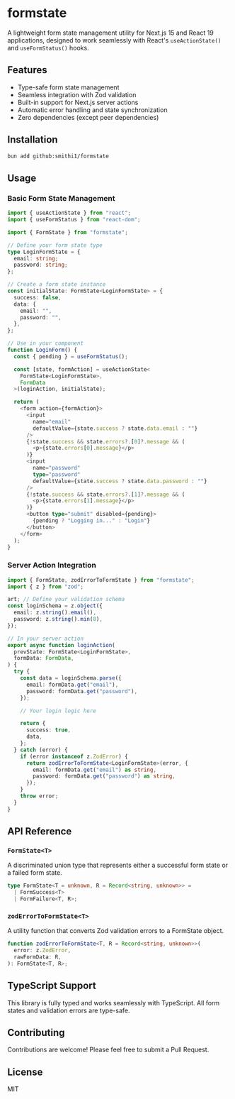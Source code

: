 # formstate

A lightweight form state management utility for Next.js 15 and React 19 applications, designed to work seamlessly with React's `useActionState()` and `useFormStatus()` hooks.

## Features

- Type-safe form state management
- Seamless integration with Zod validation
- Built-in support for Next.js server actions
- Automatic error handling and state synchronization
- Zero dependencies (except peer dependencies)

## Installation

```bash
bun add github:smithi1/formstate
```

## Usage

### Basic Form State Management

```typescript
import { useActionState } from "react";
import { useFormStatus } from "react-dom";

import { FormState } from "formstate";

// Define your form state type
type LoginFormState = {
  email: string;
  password: string;
};

// Create a form state instance
const initialState: FormState<LoginFormState> = {
  success: false,
  data: {
    email: "",
    password: "",
  },
};

// Use in your component
function LoginForm() {
  const { pending } = useFormStatus();

  const [state, formAction] = useActionState<
    FormState<LoginFormState>,
    FormData
  >(loginAction, initialState);

  return (
    <form action={formAction}>
      <input
        name="email"
        defaultValue={state.success ? state.data.email : ""}
      />
      {!state.success && state.errors?.[0]?.message && (
        <p>{state.errors[0].message}</p>
      )}
      <input
        name="password"
        type="password"
        defaultValue={state.success ? state.data.password : ""}
      />
      {!state.success && state.errors?.[1]?.message && (
        <p>{state.errors[1].message}</p>
      )}
      <button type="submit" disabled={pending}>
        {pending ? "Logging in..." : "Login"}
      </button>
    </form>
  );
}
```

### Server Action Integration

```typescript
import { FormState, zodErrorToFormState } from "formstate";
import { z } from "zod";

art; // Define your validation schema
const loginSchema = z.object({
  email: z.string().email(),
  password: z.string().min(8),
});

// In your server action
export async function loginAction(
  prevState: FormState<LoginFormState>,
  formData: FormData,
) {
  try {
    const data = loginSchema.parse({
      email: formData.get("email"),
      password: formData.get("password"),
    });

    // Your login logic here

    return {
      success: true,
      data,
    };
  } catch (error) {
    if (error instanceof z.ZodError) {
      return zodErrorToFormState<LoginFormState>(error, {
        email: formData.get("email") as string,
        password: formData.get("password") as string,
      });
    }
    throw error;
  }
}
```

## API Reference

### `FormState<T>`

A discriminated union type that represents either a successful form state or a failed form state.

```typescript
type FormState<T = unknown, R = Record<string, unknown>> =
  | FormSuccess<T>
  | FormFailure<T, R>;
```

### `zodErrorToFormState<T>`

A utility function that converts Zod validation errors to a FormState object.

```typescript
function zodErrorToFormState<T, R = Record<string, unknown>>(
  error: z.ZodError,
  rawFormData: R,
): FormState<T, R>;
```

## TypeScript Support

This library is fully typed and works seamlessly with TypeScript. All form states and validation errors are type-safe.

## Contributing

Contributions are welcome! Please feel free to submit a Pull Request.

## License

MIT
